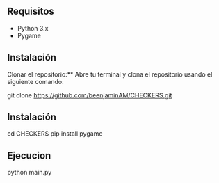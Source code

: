 ## Requisitos
- Python 3.x
- Pygame

## Instalación

Clonar el repositorio:** Abre tu terminal y clona el repositorio usando el siguiente comando:

git clone https://github.com/beenjaminAM/CHECKERS.git

## Instalación
cd CHECKERS
pip install pygame
## Ejecucion

python main.py






